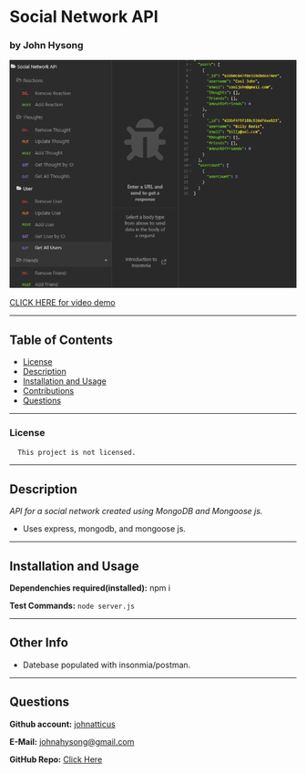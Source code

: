 
# Social Network API

### by John Hysong

![Social Network API](https://raw.githubusercontent.com/johnatticus/Social-Network-API/main/assets/images/screenshot.png)

[CLICK HERE for video demo](https://drive.google.com/file/d/1YIA5rD1l5PZjjux14TdgP8n__pPjRlDi/view)

---
## Table of Contents
  - [License](#license)
  - [Description](#description)
  - [Installation and Usage](#installation-and-usage)
  - [Contributions](#contributions)
  - [Questions](#questions)

---

### License
      
      This project is not licensed.


---  
## Description

*API for a social network created using MongoDB and Mongoose js.*

- Uses express, mongodb, and mongoose js. 

---

## Installation and Usage

**Dependenchies required(installed):** npm i

**Test Commands:** `node server.js`

---

## Other Info

- Datebase populated with insonmia/postman.

---

## Questions
**Github account:** [johnatticus](https://github.com/johnatticus)

**E-Mail:** [johnahysong@gmail.com](mailto:johnatticus)

**GitHub Repo:** [Click Here](https://github.com/johnatticus/Social-Network-API)

